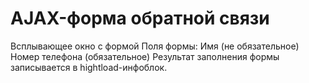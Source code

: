 # AJAX-форма обратной связи
Всплывающее окно с формой
Поля формы:
Имя (не обязательное)
Номер телефона (обязательное)
Результат заполнения формы записывается в hightload-инфоблок.
